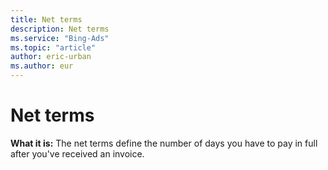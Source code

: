```yaml
---
title: Net terms
description: Net terms
ms.service: "Bing-Ads"
ms.topic: "article"
author: eric-urban
ms.author: eur
---
```


# Net terms

**What it is:** The net terms define the number of days you have to pay in full after you've received an invoice.


